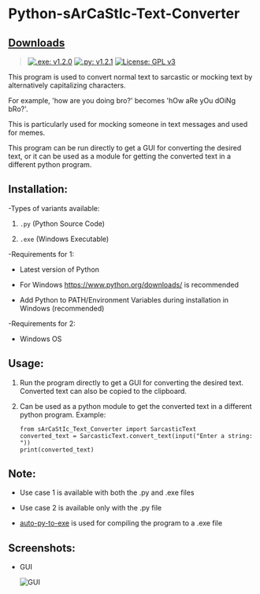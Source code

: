 # Python-sArCaStIc-Text-Converter

## [Downloads](https://github.com/VarunS2002/Python-sArCaStIc-Text-Converter/releases)

> [![.exe: v1.2.0](https://img.shields.io/badge/.exe-v1.2.0-brightgreen)](https://github.com/VarunS2002/Python-sArCaStIc-Text-Converter/releases/download/1.2.0/sArCaStIc_Text_Converter_1.2.0.exe)
[![.py: v1.2.1](https://img.shields.io/badge/.py-v1.2.1-brightgreen)](https://github.com/VarunS2002/Python-sArCaStIc-Text-Converter/releases/download/1.2.1/sArCaStIc_Text_Converter_1.2.1.py)
> [![License: GPL v3](https://img.shields.io/badge/License-GPLv3-blue.svg)](https://www.gnu.org/licenses/gpl-3.0)

This program is used to convert normal text to sarcastic or mocking text by alternatively capitalizing characters.

For example, 'how are you doing bro?' becomes 'hOw aRe yOu dOiNg bRo?'.

This is particularly used for mocking someone in text messages and used for memes.

This program can be run directly to get a GUI for converting the desired text, or it can be used as a module for getting
the converted text in a different python program.

## Installation:

-Types of variants available:

1. `.py` (Python Source Code)

2. `.exe` (Windows Executable)

-Requirements for 1:

- Latest version of Python

- For Windows https://www.python.org/downloads/ is recommended

- Add Python to PATH/Environment Variables during installation in Windows (recommended)

-Requirements for 2:

- Windows OS

## Usage:

1. Run the program directly to get a GUI for converting the desired text. Converted text can also be copied to the
   clipboard.

2. Can be used as a python module to get the converted text in a different python program. Example:
    ```
    from sArCaStIc_Text_Converter import SarcasticText
    converted_text = SarcasticText.convert_text(input("Enter a string: "))
    print(converted_text)
    ```

## Note:

- Use case 1 is available with both the .py and .exe files

- Use case 2 is available only with the .py file

- [auto-py-to-exe](https://pypi.org/project/auto-py-to-exe/) is used for compiling the program to a .exe file

## Screenshots:

- GUI

  ![GUI](https://i.imgur.com/jpvfWXV.png)
